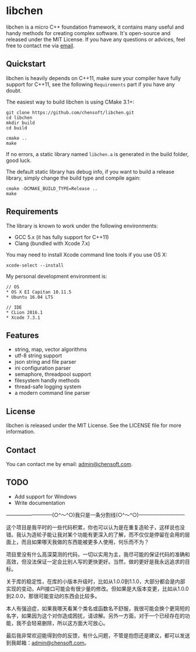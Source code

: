 # libchen

libchen is a micro C++ foundation framework, it contains many useful and handy methods for creating complex software. It's open-source and released under the MIT License. If you have any questions or advices, feel free to contact me via [email](mailto:admin@chensoft.com).

## Quickstart

libchen is heavily depends on C++11, make sure your compiler have fully support for C++11, see the following `Requirements` part if you have any doubt.

The easiest way to build libchen is using CMake 3.1+:

```
git clone https://github.com/chensoft/libchen.git
cd libchen
mkdir build
cd build

cmake ..
make
```

If no errors, a static library named `libchen.a` is generated in the build folder, good luck.

The default static library has debug info, if you want to build a release library, simply change the build type and compile again:

```
cmake -DCMAKE_BUILD_TYPE=Release ..
make
```

## Requirements

The library is known to work under the following environments:

* GCC 5.x (it has fully support for C++11)
* Clang (bundled with Xcode 7.x)

You may need to install Xcode command line tools if you use OS X:

```
xcode-select --install
```

My personal development environment is:

```
// OS
* OS X EI Capitan 10.11.5
* Ubuntu 16.04 LTS

// IDE
* CLion 2016.1
* Xcode 7.3.1
```

## Features

* string, map, vector algorithms
* utf-8 string support
* json string and file parser
* ini configuration parser
* semaphore, threadpool support
* filesystem handly methods
* thread-safe logging system
* a modern command line parser

## License

libchen is released under the MIT License. See the LICENSE file for more information.

## Contact

You can contact me by email: admin@chensoft.com.

## TODO

* Add support for Windows
* Write documentation

—————————(○^～^○)我只是一条分割线(○^～^○)—————————

这个项目是我平时的一些代码积累，你也可以认为是在重复造轮子，这样说也没错。我认为造轮子能让我对某个功能有更深入的了解，而不仅仅是停留在会用的层面上，而且如果哪天我做的东西能被更多人使用，何乐而不为？

项目里没有什么高深莫测的代码，一切以实用为主，我尽可能的保证代码的准确和高效，但没法保证一定会比别人写的更快更好。当然，做的更好是我永远追求的目标。

关于库的稳定性，在库的小版本升级时，比如从1.0.0到1.1.0，大部分都会是内部实现的变动，API接口可能会有很少量的修改。但如果是大版本变更，比如从1.0.0到2.0.0，那很可能变动的东西会比较多。

本人有强迫症，如果我哪天看某个类名或函数名不舒服，我很可能会换个更简短的名字，如果因为这个对你造成困扰，请谅解。另外一方面，对于一个已经存在的功能，我不会轻易删除，所以这方面大可放心。

最后我非常欢迎能得到你的反馈，有什么问题，不管是抱怨还是建议，都可以发送到我邮箱：admin@chensoft.com。